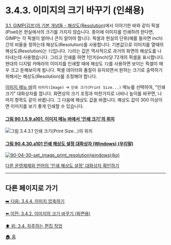 # 3.4.3. 이미지의 크기 바꾸기 (인쇄용)
[3.1. GIMP(김프)의 기본 개념들 - 해상도(Resolution)](./03-01-basic-concepts.md#해상도resolution)에서 이야기한 바와 같이 픽셀(Pixel)은 현실에서의 크기를 가지지 않습니다. 종이에 이미지를 인쇄하려 한다면, GIMP는 각 픽셀이 얼마나 큰지 알아야 합니다. 픽셀과 현실의 단위(예를 들자면 inch)간의 비율을 정하는데 해상도(Resolution)를 사용합니다. 기본값으로 이미지를 열때의 해상도(Resolution)는 `72`입니다. `72`라는 값은 역사적으로 과거의 화면의 해상도를 나타내는데 사용했습니다. 그리고 인쇄를 하면 1인치(inch)당 72개의 픽셀을 표시합니다. 현대의 디지털 카메라의 이미지를 인쇄할 때에 해상도 `72`를 사용하면 보이는 픽셀이 매우 크고 둔해보이게 됩니다. 픽셀 데이터와 품질이 유지되면서 원하는 크기로 출력하기 위해서는 해상도(Resolution)를 조정해야 합니다. 

[이미지 메뉴 바](./03-02-02-02-image-menu.md)의 `이미지(Image)` → `인쇄 크기(Print Size...)` 메뉴를 선택하여, "인쇄 크기" 대화상자를 엽니다. 화면상의 크기 조정과 마찬가지로 너비나 높이를 바꾸면, 나머지 항목도 같이 바뀝니다. 그 다음에 해상도 값을 바꿉니다. 해상도 값이 300 이상이면 이미지를 보기 좋게 인쇄할 수 있습니다.

<a id="90-01-05-09-a101"></a>

#### [그림 90.1.5.9.a101. 이미지 메뉴 바에서 '인쇄 크기'의 위치](./90-01-05-09-print_size.md#90-01-05-09-a101)
![그림 3.4.3.1 인쇄 크기(Print Size...)의 위치](https://github.com/wonder13662/gimp/assets/15767104/e0860f85-9f68-4778-becb-23e3e6d62ac8)

#### [그림 90.4.30.a101 인쇄 해상도 설정 대화상자 (Windows) (우리말)](https://wonder13662.github.io/gimp/2.10.36_ko/90-04-30-set_image_print_resolution.html#%EA%B7%B8%EB%A6%BC-90430a101-%EC%9D%B8%EC%87%84-%ED%95%B4%EC%83%81%EB%8F%84-%EC%84%A4%EC%A0%95-%EB%8C%80%ED%99%94%EC%83%81%EC%9E%90-windows-%EC%9A%B0%EB%A6%AC%EB%A7%90)
[![90-04-30-set_image_print_resolution(windows)(ko)](https://github.com/wonder13662/gimp/assets/15767104/6f4138fe-b944-4a86-bd46-9b30ddd4181c)](https://wonder13662.github.io/gimp/2.10.36_ko/90-04-30-set_image_print_resolution.html#%EA%B7%B8%EB%A6%BC-90430a101-%EC%9D%B8%EC%87%84-%ED%95%B4%EC%83%81%EB%8F%84-%EC%84%A4%EC%A0%95-%EB%8C%80%ED%99%94%EC%83%81%EC%9E%90-windows-%EC%9A%B0%EB%A6%AC%EB%A7%90)

[다른 운영체제와 언어의 '인쇄 해상도 설정' 대화상자 확인하기](./90-04-30-set_image_print_resolution.md)

***

## 다른 페이지로 가기
[➡️ 다음: 3.4.4. 이미지 압축하기](./03-04-04-compressing-images.md)

[⬅️ 이전: 3.4.2. 이미지의 크기 바꾸기 (화면용)](./03-04-02-change-the-size-of-an-image-for-the-screen.md)

[⬆️ 위: 3.4. 자주하는 편집 작업](./03-04-00-common-tasks.md)

[🏠 홈](./00-home.md)
